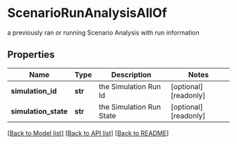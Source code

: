 # ScenarioRunAnalysisAllOf

a previously ran or running Scenario Analysis with run information

## Properties
Name | Type | Description | Notes
------------ | ------------- | ------------- | -------------
**simulation_id** | **str** | the Simulation Run Id | [optional] [readonly] 
**simulation_state** | **str** | the Simulation Run State | [optional] [readonly] 

[[Back to Model list]](../README.md#documentation-for-models) [[Back to API list]](../README.md#documentation-for-api-endpoints) [[Back to README]](../README.md)


